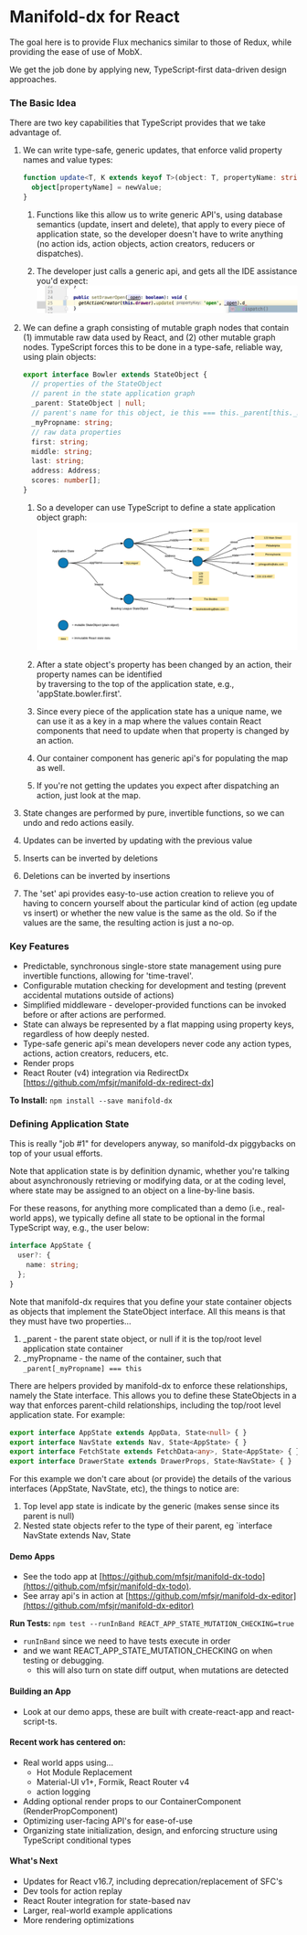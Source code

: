 # Manifold-dx for React

The goal here is to provide Flux mechanics similar to those of Redux, 
while providing the ease of use of MobX.

We get the job done by applying new, TypeScript-first data-driven design approaches.

### The Basic Idea
There are two key capabilities that TypeScript provides that we take advantage of.

1. We can write type-safe, generic updates, that enforce valid property names and value types:
	```typescript jsx
	function update<T, K extends keyof T>(object: T, propertyName: string, newValue: K): void {
	  object[propertyName] = newValue;
	}
	```
	1. Functions like this allow us to write generic API's, using database semantics (update,
	insert and delete), that apply to every piece of application state, so the developer doesn't have to 
	write anything (no action ids, action objects, action creators, reducers or dispatches).

	2. The developer just calls a generic api, and gets all the IDE assistance you'd expect:
	   ![alt text](./docs/api_autocomplete.png)

2. We can define a graph consisting of mutable graph nodes that contain (1) immutable raw data used by 
React, and (2) other mutable graph nodes.  TypeScript forces this to be done in a type-safe, reliable way, 
using plain objects: 

	```typescript jsx
	export interface Bowler extends StateObject {
	  // properties of the StateObject
	  // parent in the state application graph
	  _parent: StateObject | null;
	  // parent's name for this object, ie this === this._parent[this._myPropname]
	  _myPropname: string;
	  // raw data properties
	  first: string;
	  middle: string;
	  last: string;
	  address: Address;
	  scores: number[];
	}
	```
	1. So a developer can use TypeScript to define a state application object graph:
	   ![alt text](./docs/stateDiagram.png)   

	2. After a state object's property has been changed by an action, their property names can be identified  
	by traversing to the top of the application state, e.g., 'appState.bowler.first'.

	3. Since every piece of the application state has a unique name, we can use it as a key in a map where the
	values contain React components that need to update when that property is changed by an action.  

	4. Our container component has generic api's for populating the map as well.

	5. If you're not getting the updates you expect after dispatching an action, just look at the map.
3. State changes are performed by pure, invertible functions, so we can undo and redo actions easily.
  1. Updates can be inverted by updating with the previous value
  2. Inserts can be inverted by deletions
  3. Deletions can be inverted by insertions
4. The 'set' api provides easy-to-use action creation to relieve you of having to concern yourself about 
   the particular kind of action (eg update vs insert) or whether the new value is the same as the old.
   So if the values are the same, the resulting action is just a no-op.  
	 
### Key Features
- Predictable, synchronous single-store state management using pure invertible functions,
  allowing for 'time-travel'.
- Configurable mutation checking for development and testing (prevent accidental mutations outside of actions)   
- Simplified middleware - developer-provided functions can be invoked before or after 
  actions are performed.
- State can always be represented by a flat mapping using property keys, regardless of how deeply nested.
- Type-safe generic api's mean developers never code any action types, actions, action creators, reducers, etc.
- Render props
- React Router (v4) integration via RedirectDx [https://github.com/mfsjr/manifold-dx-redirect-dx]

**To Install:**
`npm install --save manifold-dx`   

### Defining Application State

This is really "job #1" for developers anyway, so manifold-dx piggybacks on top of your usual efforts.

Note that application state is by definition dynamic, whether you're talking about asynchronously retrieving or 
modifying data, or at the coding level, where state may be assigned to an object on a line-by-line basis.

For these reasons, for anything more complicated than a demo (i.e., real-world apps), we typically define all state 
to be optional in the formal TypeScript way, e.g., the user below:

```typescript jsx
interface AppState {
  user?: {
    name: string;
  };
}
```

Note that manifold-dx requires that you define your state container objects as objects that implement the 
StateObject interface.  All this means is that they must have two properties...
1. _parent - the parent state object, or null if it is the top/root level application state container
2. _myPropname - the name of the container, such that `_parent[_myPropname] === this`

There are helpers provided by manifold-dx to enforce these relationships, namely the State interface.  This 
allows you to define these StateObjects in a way that enforces parent-child relationships, including the
top/root level application state.  For example:
```typescript jsx
export interface AppState extends AppData, State<null> { }
export interface NavState extends Nav, State<AppState> { }
export interface FetchState extends FetchData<any>, State<AppState> { }
export interface DrawerState extends DrawerProps, State<NavState> { }
```
For this example we don't care about (or provide) the details of the various interfaces (AppState, NavState, etc), 
the things to notice are:
1. Top level app state is indicate by the <null> generic (makes sense since its parent is null)
2. Nested state objects refer to the type of their parent, eg `interface NavState extends Nav, State<AppState>
   
#### Demo Apps
- See the todo app at [https://github.com/mfsjr/manifold-dx-todo](https://github.com/mfsjr/manifold-dx-todo). 
- See array api's in action at [https://github.com/mfsjr/manifold-dx-editor](https://github.com/mfsjr/manifold-dx-editor)

**Run Tests:** `npm test --runInBand REACT_APP_STATE_MUTATION_CHECKING=true` 
- `runInBand` since we need to have tests execute in order
- and we want REACT_APP_STATE_MUTATION_CHECKING on when testing or debugging.
  - this will also turn on state diff output, when mutations are detected
  
#### Building an App
- Look at our demo apps, these are built with create-react-app and react-script-ts.
 
#### Recent work has centered on:
- Real world apps using... 
  - Hot Module Replacement
  - Material-UI v1+, Formik, React Router v4
  - action logging
- Adding optional render props to our ContainerComponent (RenderPropComponent)
- Optimizing user-facing API's for ease-of-use
- Organizing state initialization, design, and enforcing structure using TypeScript conditional types 

#### What's Next
- Updates for React v16.7, including deprecation/replacement of SFC's
- Dev tools for action replay
- React Router integration for state-based nav
- Larger, real-world example applications
- More rendering optimizations

